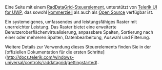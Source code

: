 ﻿Eine Seite mit einem [RadDataGrid-Steuerelement](http://www.telerik.com/universal-windows-platform-ui/grid), unterstützt von [Telerik UI for UWP](http://www.telerik.com/universal-windows-platform-ui), das sowohl [kommerziell](http://www.telerik.com/purchase/universal-windows-platform) als auch als [Open Source](https://github.com/telerik/UI-For-UWP) verfügbar ist.

Ein systemeigenes, umfassendes und leistungsfähiges Raster mit unerreichter Leistung. Das Raster bietet eine erweiterte Benutzeroberflächenvirtualisierung, anpassbare Spalten, Sortierung nach einer oder mehreren Spalten, Datenbearbeitung, Auswahl und Filterung.

Weitere Details zur Verwendung dieses Steuerelements finden Sie in der [offiziellen Dokumentation für die ersten Schritte] (http://docs.telerik.com/windows-universal/controls/raddatagrid/gettingstarted).
